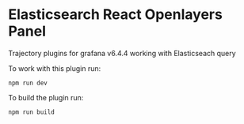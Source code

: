 # Elasticsearch React Openlayers Panel

Trajectory plugins for grafana v6.4.4 working with Elasticseach query

To work with this plugin run:

```
npm run dev
```

To build the plugin run:

```
npm run build
```
